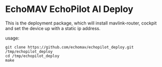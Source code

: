 # EchoMAV EchoPilot AI Deploy

This is the deployment package, which will install mavlink-router, cockpit and set the device up with a static ip address.

usage:  
```
git clone https://github.com/echomav/echopilot_deploy.git /tmp/echopilot_deploy
cd /tmp/echopilot_deploy
make
```
